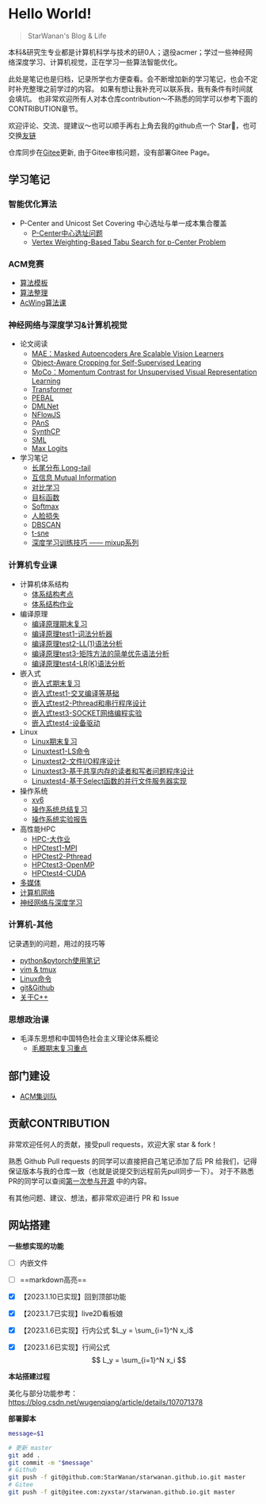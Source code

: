 # Hello World!
<span id="sitetime"></span>

> StarWanan's Blog & Life

本科&研究生专业都是计算机科学与技术的研0人；退役acmer；学过一些神经网络深度学习、计算机视觉，正在学习一些算法智能优化。

此处是笔记也是归档，记录所学也方便查看。会不断增加新的学习笔记，也会不定时补充整理之前学过的内容。
如果有想让我补充可以联系我，我有条件有时间就会填坑。
也非常欢迎所有人对本仓库contribution～不熟悉的同学可以参考下面的CONTRIBUTION章节。

欢迎评论、交流、提建议～也可以顺手再右上角去我的github点一个 Star🌟，也可交换[友链](https://starwanan.github.io/)

仓库同步在[Gitee](https://gitee.com/zyxstar/starwanan.github.io)更新, 由于Gitee审核问题，没有部署Gitee Page。

## 学习笔记
### 智能优化算法
- P-Center and Unicost Set Covering 中心选址与单一成本集合覆盖
	- [P-Center中心选址问题](02%20Smart/P-Center中心选址问题.md)
	- [Vertex Weighting-Based Tabu Search for p-Center Problem](02%20Smart/Vertex%20Weighting-Based%20Tabu%20Search%20for%20p-Center%20Problem.md)

### ACM竞赛
- [算法模板](03%20Algorithm/算法模板.md)
- [算法整理](03%20Algorithm/算法整理.md)
- [AcWing算法课](03%20Algorithm/AcWing算法课.md)

### 神经网络与深度学习&计算机视觉
- 论文阅读
	- [MAE：Masked Autoencoders Are Scalable Vision Learners](01%20AI/paper/MAE：Masked%20Autoencoders%20Are%20Scalable%20Vision%20Learners.md)
	- [Object-Aware Cropping for Self-Supervised Learing](01%20AI/paper/Object-Aware%20Cropping%20for%20Self-Supervised%20Learing.md)
	- [MoCo：Momentum Contrast for Unsupervised Visual Representation Learning](01%20AI/paper/MoCo：Momentum%20Contrast%20for%20Unsupervised%20Visual%20Representation%20Learning.md)
	- [Transformer](01%20AI/paper/Transformer.md)
	- [PEBAL](01%20AI/paper/PEBAL.md)
	- [DMLNet](01%20AI/paper/DMLNet.md)
	- [NFlowJS](01%20AI/paper/NFlowJS.md)
	- [PAnS](01%20AI/paper/PAnS.md)
	- [SynthCP](01%20AI/paper/SynthCP.md)
	- [SML](01%20AI/paper/SML.md)
	- [Max Logits](01%20AI/paper/Max%20Logits.md)
- 学习笔记
	- [长尾分布 Long-tail](01%20AI/lib/长尾分布%20Long-tail.md)
	- [互信息 Mutual Information](01%20AI/lib/互信息%20Mutual%20Information.md)
	- [对比学习](01%20AI/lib/对比学习.md)
	- [目标函数](01%20AI/lib/目标函数.md)
	- [Softmax](01%20AI/lib/Softmax.md)
	- [人脸损失](01%20AI/lib/人脸损失.md)
	- [DBSCAN](01%20AI/lib/DBSCAN.md)
	- [t-sne](01%20AI/utils/t-sne.md)
	- [深度学习训练技巧 —— mixup系列](01%20AI/lib/深度学习训练技巧%20——%20mixup系列.md)

### 计算机专业课
- 计算机体系结构
	- [体系结构考点](04%20计算机/计算机体系结构/体系结构考点.md)
	- [体系结构作业](04%20计算机/计算机体系结构/体系结构作业.md)
- 编译原理
	- [编译原理期末复习](04%20计算机/编译原理/编译原理期末复习.md)
	- [编译原理test1-词法分析器](04%20计算机/编译原理/编译原理test1.md)
	- [编译原理test2-LL(1)语法分析](04%20计算机/编译原理/编译原理test2.md)
	- [编译原理test3-矩阵方法的简单优先语法分析](04%20计算机/编译原理/编译原理test3.md)
	- [编译原理test4-LR(K)语法分析](04%20计算机/编译原理/编译原理test4.md)
- 嵌入式
	- [嵌入式期末复习](04%20计算机/嵌入式/嵌入式期末复习.md)
	- [嵌入式test1-交叉编译等基础](04%20计算机/嵌入式/嵌入式test1.md)
	- [嵌入式test2-Pthread和串行程序设计](04%20计算机/嵌入式/嵌入式test2.md)
	- [嵌入式test3-SOCKET网络编程实验](04%20计算机/嵌入式/嵌入式test3.md)
	- [嵌入式test4-设备驱动](04%20计算机/嵌入式/嵌入式test4.md)
- Linux
	- [Linux期末复习](04%20计算机/Linux/Linux期末复习.md)
	- [Linuxtest1-LS命令](04%20计算机/Linux/Linuxtest1.md)
	- [Linuxtest2-文件I/O程序设计](04%20计算机/Linux/Linuxtest2.md)
	- [Linuxtest3-基于共享内存的读者和写者问题程序设计](04%20计算机/Linux/Linuxtest3.md)
	- [Linuxtest4-基于Select函数的并行文件服务器实现](04%20计算机/Linux/Linuxtest4.md)
- 操作系统
	- [xv6](04%20计算机/操作系统/xv6.md)
	- [操作系统总结复习](04%20计算机/操作系统/操作系统总结复习.md)
	- [操作系统实验报告](04%20计算机/操作系统/操作系统实验报告.md)
- 高性能HPC
	- [HPC-大作业](04%20计算机/HPC/HPC-大作业.md)
	- [HPCtest1-MPI](04%20计算机/HPC/HPCtest1-MPI.md)
	- [HPCtest2-Pthread](04%20计算机/HPC/HPCtest2-Pthread.md)
	- [HPCtest3-OpenMP](04%20计算机/HPC/HPCtest3-OpenMP.md)
	- [HPCtest4-CUDA](04%20计算机/HPC/HPCtest4-CUDA.md)
- [多媒体](04%20计算机/多媒体期末复习.md)
- [计算机网络](04%20计算机/计算计网络复习.md)
- [神经网络与深度学习](04%20计算机/神经网络与深度学习期末复习.md)

### 计算机-其他
记录遇到的问题，用过的技巧等
- [python&pytorch使用笔记](01%20AI/utils/python&pytorch使用笔记.md)
- [vim & tmux](04%20计算机/vim%20&%20tmux.md)
- [Linux命令](04%20计算机/Linux命令.md)
- [git&Github](04%20计算机/git&Github.md)
- [关于C++](02%20Smart/关于C++.md)


### 思想政治课
- 毛泽东思想和中国特色社会主义理论体系概论
	- [毛概期末复习重点](04%20计算机/毛泽东思想和中国特色社会主义理论体系概论/毛概期末复习重点.md)


## 部门建设
- [ACM集训队](05%20部门建设/ACM集训队.md)




## 贡献CONTRIBUTION
非常欢迎任何人的贡献，接受pull requests，欢迎大家 star & fork！

熟悉 Github Pull requests 的同学可以直接把自己笔记添加了后 PR 给我们，记得保证版本与我的仓库一致（也就是说提交到远程前先pull同步一下）。
对于不熟悉PR的同学可以查阅[第一次参与开源](https://github.com/firstcontributions/first-contributions/blob/main/translations/README.zh-cn.md) 中的内容。

有其他问题、建议、想法，都非常欢迎进行 PR 和 Issue


## 网站搭建

**一些想实现的功能**
- [ ] 内嵌文件
- [ ] ==markdown高亮==
- [x] 【2023.1.10已实现】回到顶部功能
- [x] 【2023.1.7已实现】live2D看板娘
- [x] 【2023.1.6已实现】行内公式 $L_y = \sum_{i=1}^N x_i$  
- [x] 【2023.1.6已实现】行间公式 
$$
L_y = \sum_{i=1}^N x_i
$$


**本站搭建过程**

美化与部分功能参考： https://blog.csdn.net/wugenqiang/article/details/107071378



**部署脚本** 
```sh
message=$1

# 更新 master
git add .
git commit -m "$message"
# Github
git push -f git@github.com:StarWanan/starwanan.github.io.git master
# Gitee
git push -f git@gitee.com:zyxstar/starwanan.github.io.git master
```
